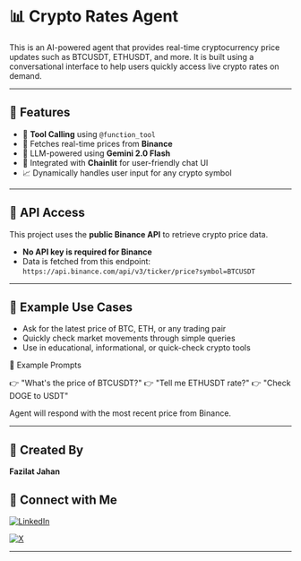 # 📊 Crypto Rates Agent

This is an AI-powered agent that provides real-time cryptocurrency price updates such as BTCUSDT, ETHUSDT, and more. It is built using a conversational interface to help users quickly access live crypto rates on demand.

---

## 🚀 Features

- 🔧 **Tool Calling** using `@function_tool`
- 🔗 Fetches real-time prices from **Binance**
- 🤖 LLM-powered using **Gemini 2.0 Flash**
- 💬 Integrated with **Chainlit** for user-friendly chat UI
- 📈 Dynamically handles user input for any crypto symbol

---

## 🔐 API Access

This project uses the **public Binance API** to retrieve crypto price data.

- **No API key is required for Binance**
- Data is fetched from this endpoint:  
  `https://api.binance.com/api/v3/ticker/price?symbol=BTCUSDT`

---

## 💬 Example Use Cases

- Ask for the latest price of BTC, ETH, or any trading pair
- Quickly check market movements through simple queries
- Use in educational, informational, or quick-check crypto tools

💬 Example Prompts

👉 "What's the price of BTCUSDT?"
👉 "Tell me ETHUSDT rate?"
👉 "Check DOGE to USDT"

Agent will respond with the most recent price from Binance.

---

## 👤 Created By

**Fazilat Jahan**

## 👤 Connect with Me
[![LinkedIn](https://img.shields.io/badge/LinkedIn-0077B5?style=flat&logo=linkedin&logoColor=white)](https://www.linkedin.com/in/fazilat-jahan-web-developer/)

[![X](https://img.shields.io/badge/X-000000?style=flat&logo=x&logoColor=white)](https://x.com/ItxFaziSays)

---
